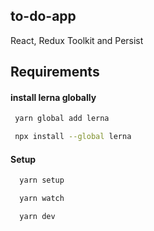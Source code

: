 
## to-do-app

React, Redux Toolkit and Persist

  
## Requirements

#### install lerna globally

```bash
 yarn global add lerna
```

```bash
 npx install --global lerna
```

#### Setup

```bash
  yarn setup
```
```bash
  yarn watch
```

```bash
  yarn dev
```
